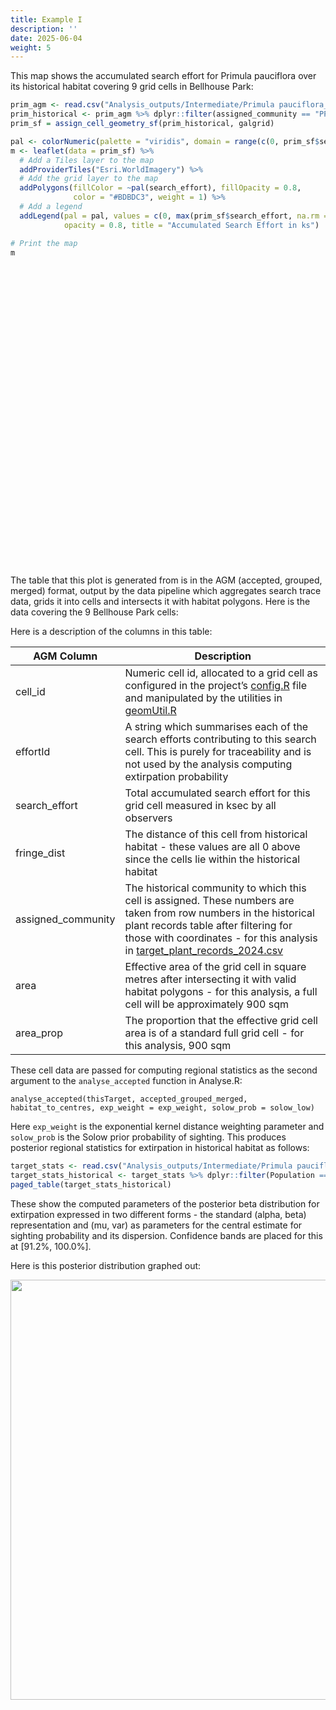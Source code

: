 ```yaml
---
title: Example I
description: ''
date: 2025-06-04
weight: 5
---
```


<link href="{{< blogdown/postref >}}index_files/htmltools-fill/fill.css" rel="stylesheet" />
<script src="{{< blogdown/postref >}}index_files/htmlwidgets/htmlwidgets.js"></script>
<script src="{{< blogdown/postref >}}index_files/jquery/jquery-3.6.0.min.js"></script>
<link href="{{< blogdown/postref >}}index_files/leaflet/leaflet.css" rel="stylesheet" />
<script src="{{< blogdown/postref >}}index_files/leaflet/leaflet.js"></script>
<link href="{{< blogdown/postref >}}index_files/leafletfix/leafletfix.css" rel="stylesheet" />
<script src="{{< blogdown/postref >}}index_files/proj4/proj4.min.js"></script>
<script src="{{< blogdown/postref >}}index_files/Proj4Leaflet/proj4leaflet.js"></script>
<link href="{{< blogdown/postref >}}index_files/rstudio_leaflet/rstudio_leaflet.css" rel="stylesheet" />
<script src="{{< blogdown/postref >}}index_files/leaflet-binding/leaflet.js"></script>
<script src="{{< blogdown/postref >}}index_files/leaflet-providers/leaflet-providers_2.0.0.js"></script>
<script src="{{< blogdown/postref >}}index_files/leaflet-providers-plugin/leaflet-providers-plugin.js"></script>
<link href="{{< blogdown/postref >}}index_files/pagedtable/css/pagedtable.css" rel="stylesheet" />
<script src="{{< blogdown/postref >}}index_files/pagedtable/js/pagedtable.js"></script>
<link href="{{< blogdown/postref >}}index_files/pagedtable/css/pagedtable.css" rel="stylesheet" />
<script src="{{< blogdown/postref >}}index_files/pagedtable/js/pagedtable.js"></script>

This map shows the accumulated search effort for Primula pauciflora over its historical habitat covering 9 grid cells
in Bellhouse Park:

``` r
prim_agm <- read.csv("Analysis_outputs/Intermediate/Primula pauciflora_accepted_grouped_merged.csv")
prim_historical <- prim_agm %>% dplyr::filter(assigned_community == "PP1")
prim_sf = assign_cell_geometry_sf(prim_historical, galgrid)

pal <- colorNumeric(palette = "viridis", domain = range(c(0, prim_sf$search_effort), na.rm = TRUE))
m <- leaflet(data = prim_sf) %>%
  # Add a Tiles layer to the map
  addProviderTiles("Esri.WorldImagery") %>%
  # Add the grid layer to the map
  addPolygons(fillColor = ~pal(search_effort), fillOpacity = 0.8, 
              color = "#BDBDC3", weight = 1) %>%
  # Add a legend
  addLegend(pal = pal, values = c(0, max(prim_sf$search_effort, na.rm = TRUE)),
            opacity = 0.8, title = "Accumulated Search Effort in ks")

# Print the map
m
```

<div class="leaflet html-widget html-fill-item" id="htmlwidget-1" style="width:672px;height:480px;"></div>
<script type="application/json" data-for="htmlwidget-1">{"x":{"options":{"crs":{"crsClass":"L.CRS.EPSG3857","code":null,"proj4def":null,"projectedBounds":null,"options":{}}},"calls":[{"method":"addProviderTiles","args":["Esri.WorldImagery",null,null,{"errorTileUrl":"","noWrap":false,"detectRetina":false}]},{"method":"addPolygons","args":[[[[{"lng":[-123.3121258329,-123.3117168329,-123.3117168329,-123.3121258329,-123.3121258329],"lat":[48.87259604193872,48.87259604193872,48.87286504193872,48.87286504193872,48.87259604193872]}]],[[{"lng":[-123.3117168329,-123.3113078329,-123.3113078329,-123.3117168329,-123.3117168329],"lat":[48.87259604193872,48.87259604193872,48.87286504193872,48.87286504193872,48.87259604193872]}]],[[{"lng":[-123.3113078329,-123.3108988329,-123.3108988329,-123.3113078329,-123.3113078329],"lat":[48.87259604193872,48.87259604193872,48.87286504193872,48.87286504193872,48.87259604193872]}]],[[{"lng":[-123.3125348329,-123.3121258329,-123.3121258329,-123.3125348329,-123.3125348329],"lat":[48.87232704193872,48.87232704193872,48.87259604193872,48.87259604193872,48.87232704193872]}]],[[{"lng":[-123.3121258329,-123.3117168329,-123.3117168329,-123.3121258329,-123.3121258329],"lat":[48.87232704193872,48.87232704193872,48.87259604193872,48.87259604193872,48.87232704193872]}]],[[{"lng":[-123.3117168329,-123.3113078329,-123.3113078329,-123.3117168329,-123.3117168329],"lat":[48.87232704193872,48.87232704193872,48.87259604193872,48.87259604193872,48.87232704193872]}]],[[{"lng":[-123.3113078329,-123.3108988329,-123.3108988329,-123.3113078329,-123.3113078329],"lat":[48.87232704193872,48.87232704193872,48.87259604193872,48.87259604193872,48.87232704193872]}]],[[{"lng":[-123.3108988329,-123.3104898329,-123.3104898329,-123.3108988329,-123.3108988329],"lat":[48.87232704193872,48.87232704193872,48.87259604193872,48.87259604193872,48.87232704193872]}]],[[{"lng":[-123.3121258329,-123.3117168329,-123.3117168329,-123.3121258329,-123.3121258329],"lat":[48.87205804193872,48.87205804193872,48.87232704193872,48.87232704193872,48.87205804193872]}]]],null,null,{"interactive":true,"className":"","stroke":true,"color":"#BDBDC3","weight":1,"opacity":0.5,"fill":true,"fillColor":["#463480","#443C84","#3B518B","#228B8D","#FDE725","#3B518B","#404588","#3D4E8A","#365D8D"],"fillOpacity":0.8,"smoothFactor":1,"noClip":false},null,null,null,{"interactive":false,"permanent":false,"direction":"auto","opacity":1,"offset":[0,0],"textsize":"10px","textOnly":false,"className":"","sticky":true},null]},{"method":"addLegend","args":[{"colors":["#440154 , #440154 0%, #414287 19.44810497613%, #2B758E 38.89620995226%, #20A486 58.34431492839%, #6DCD59 77.79241990452%, #ECE51B 97.24052488065%, #FDE725 "],"labels":["0","1","2","3","4","5"],"na_color":null,"na_label":"NA","opacity":0.8,"position":"topright","type":"numeric","title":"Accumulated Search Effort in ks","extra":{"p_1":0,"p_n":0.9724052488064997},"layerId":null,"className":"info legend","group":null}]}],"limits":{"lat":[48.87205804193872,48.87286504193872],"lng":[-123.3125348329,-123.3104898329]}},"evals":[],"jsHooks":[]}</script>

The table that this plot is generated from is in the AGM (accepted, grouped, merged) format, output by the
data pipeline which aggregates search trace data, grids it into cells and intersects it with habitat polygons. Here is the data covering
the 9 Bellhouse Park cells:

<div data-pagedtable="false">

<script data-pagedtable-source type="application/json">
{"columns":[{"label":["cell_id"],"name":[1],"type":["int"],"align":["right"]},{"label":["effortId"],"name":[2],"type":["chr"],"align":["left"]},{"label":["search_effort"],"name":[3],"type":["dbl"],"align":["right"]},{"label":["fringe_dist"],"name":[4],"type":["dbl"],"align":["right"]},{"label":["assigned_community"],"name":[5],"type":["chr"],"align":["left"]},{"label":["area"],"name":[6],"type":["dbl"],"align":["right"]},{"label":["area_prop"],"name":[7],"type":["dbl"],"align":["right"]}],"data":[{"1":"373277","2":"2022-04-08...","3":"0.7702174","4":"0","5":"PP1","6":"119.9354","7":"0.1332616"},{"1":"373278","2":"2021-04-15...","3":"0.8952186","4":"0","5":"PP1","6":"456.6756","7":"0.5074174"},{"1":"373279","2":"2021-04-15...","3":"1.2665682","4":"0","5":"PP1","6":"393.4646","7":"0.4371829"},{"1":"373979","2":"2020-04-11...","3":"2.4678189","4":"0","5":"PP1","6":"592.6015","7":"0.6584462"},{"1":"373980","2":"2020-04-11...","3":"5.1418892","4":"0","5":"PP1","6":"882.4500","7":"0.9804999"},{"1":"373981","2":"2020-05-19...","3":"1.2633671","4":"0","5":"PP1","6":"894.7453","7":"0.9941614"},{"1":"373982","2":"2020-05-19...","3":"1.0420709","4":"0","5":"PP1","6":"893.5274","7":"0.9928083"},{"1":"373983","2":"2020-05-19...","3":"1.2058804","4":"0","5":"PP1","6":"240.0844","7":"0.2667604"},{"1":"374683","2":"2020-03-21...","3":"1.4940715","4":"0","5":"PP1","6":"361.1144","7":"0.4012382"}],"options":{"columns":{"min":{},"max":[10]},"rows":{"min":[10],"max":[10]},"pages":{}}}
  </script>

</div>

Here is a description of the columns in this table:

| AGM Column         | Description                                                                                                                                                                                                                                                                                                                                                          |
|--------------------|----------------------------------------------------------------------------------------------------------------------------------------------------------------------------------------------------------------------------------------------------------------------------------------------------------------------------------------------------------------------|
| cell_id            | Numeric cell id, allocated to a grid cell as configured in the project’s [config.R](https://github.com/IMERSS/biodiversity-change-protocol/tree/main/scripts/config.R) file and manipulated by the utilities in [geomUtil.R](https://github.com/IMERSS/biodiversity-change-protocol/tree/main/scripts/geomUtil.R)                                                    |
| effortId           | A string which summarises each of the search efforts contributing to this search cell. This is purely for traceability and is not used by the analysis computing extirpation probability                                                                                                                                                                             |
| search_effort      | Total accumulated search effort for this grid cell measured in ksec by all observers                                                                                                                                                                                                                                                                                 |
| fringe_dist        | The distance of this cell from historical habitat - these values are all 0 above since the cells lie within the historical habitat                                                                                                                                                                                                                                   |
| assigned_community | The historical community to which this cell is assigned. These numbers are taken from row numbers in the historical plant records table after filtering for those with coordinates - for this analysis in [target_plant_records_2024.csv](https://github.com/IMERSS/biodiversity-change-protocol/tree/mainAnalysis_inputs/Occurrences/target_plant_records_2024.csv) |
| area               | Effective area of the grid cell in square metres after intersecting it with valid habitat polygons - for this analysis, a full cell will be approximately 900 sqm                                                                                                                                                                                                    |
| area_prop          | The proportion that the effective grid cell area is of a standard full grid cell - for this analysis, 900 sqm                                                                                                                                                                                                                                                        |

These cell data are passed for computing regional statistics as the second argument to the `analyse_accepted` function in Analyse.R:

    analyse_accepted(thisTarget, accepted_grouped_merged, habitat_to_centres, exp_weight = exp_weight, solow_prob = solow_low)

Here `exp_weight` is the exponential kernel distance weighting parameter and `solow_prob` is the Solow prior probability of sighting.
This produces posterior regional statistics for extirpation in historical habitat as follows:

``` r
target_stats <- read.csv("Analysis_outputs/Intermediate/Primula pauciflora_stats.csv")
target_stats_historical <- target_stats %>% dplyr::filter(Population == "PP1")
paged_table(target_stats_historical)
```

<div data-pagedtable="false">

<script data-pagedtable-source type="application/json">
{"columns":[{"label":["cells"],"name":[1],"type":["int"],"align":["right"]},{"label":["searched"],"name":[2],"type":["int"],"align":["right"]},{"label":["pops"],"name":[3],"type":["int"],"align":["right"]},{"label":["habitatSearched"],"name":[4],"type":["chr"],"align":["left"]},{"label":["Central"],"name":[5],"type":["chr"],"align":["left"]},{"label":["Low"],"name":[6],"type":["chr"],"align":["left"]},{"label":["High"],"name":[7],"type":["chr"],"align":["left"]},{"label":["alpha"],"name":[8],"type":["dbl"],"align":["right"]},{"label":["beta"],"name":[9],"type":["dbl"],"align":["right"]},{"label":["mu"],"name":[10],"type":["dbl"],"align":["right"]},{"label":["var"],"name":[11],"type":["dbl"],"align":["right"]},{"label":["Population"],"name":[12],"type":["chr"],"align":["left"]},{"label":["target"],"name":[13],"type":["chr"],"align":["left"]},{"label":["prior_ER"],"name":[14],"type":["dbl"],"align":["right"]}],"data":[{"1":"9","2":"9","3":"1","4":"100.0%","5":"95.8%","6":"91.2%","7":"100.0%","8":"1.35","9":"30.98","10":"0.04171371","11":"0.00119949","12":"PP1","13":"Primula pauciflora","14":"0.57"}],"options":{"columns":{"min":{},"max":[10]},"rows":{"min":[10],"max":[10]},"pages":{}}}
  </script>

</div>

These show the computed parameters of the posterior beta distribution for extirpation expressed in two different forms - the standard (alpha, beta) representation and (mu, var) as parameters for the central estimate for sighting probability and its dispersion. Confidence bands are placed for this at \[91.2%, 100.0%\].

Here is this posterior distribution graphed out:

<img src="{{< blogdown/postref >}}index_files/figure-html/unnamed-chunk-5-1.png" width="672" />
